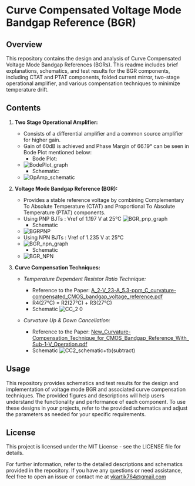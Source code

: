 # Curve Compensated Voltage Mode Bandgap Reference (BGR) 

## Overview
This repository contains the design and analysis of Curve Compensated Voltage Mode Bandgap References (BGRs). 
This readme includes brief explanations, schematics, and test results for the BGR components, including CTAT and PTAT components, 
folded current mirror, two-stage operational amplifier, and various compensation techniques to minimize temperature drift.

## Contents

1. **Two Stage Operational Amplifier:**
   - Consists of a differential amplifier and a common source amplifier for higher gain.
   - Gain of 60dB is achieved and Phase Margin of 66.19° can be seen in Bode Plot mentioned below:
     - Bode Plot:
   - ![BodePlot_graph](https://github.com/KartikVerma07/Curve-Compensated-Voltage-Mode-BGR/assets/60437757/eef02325-e2ee-474e-8a37-b340ddb250d5)
     - Schematic:
   - ![OpAmp_schematic](https://github.com/KartikVerma07/Curve-Compensated-Voltage-Mode-BGR/assets/60437757/48a36561-da47-45ae-9b62-7e32b8b25cfc)

  
2. **Voltage Mode Bandgap Reference (BGR):**
   - Provides a stable reference voltage by combining Complementary To Absolute Temperature (CTAT) and Proportional To Absolute Temperature (PTAT) components.
   - Using PNP BJTs : Vref of 1.197 V at 25°C
   ![BGR_pnp_graph](https://github.com/KartikVerma07/Curve-Compensated-Voltage-Mode-BGR/assets/60437757/c6a15e6d-73cb-4dc4-b81b-9b992c75b0bc)
     - Schematic
   - ![BGRPNP](https://github.com/KartikVerma07/Curve-Compensated-Voltage-Mode-BGR/assets/60437757/2832f9b1-bcc8-4319-b5ce-80ddbf4d7104)
   - Using NPN BJTs : Vref of 1.235 V at 25°C
   - ![BGR_npn_graph](https://github.com/KartikVerma07/Curve-Compensated-Voltage-Mode-BGR/assets/60437757/660e9f87-b5fa-450f-be44-74c3aea3a446)
     - Schematic
   - ![BGR_NPN](https://github.com/KartikVerma07/Curve-Compensated-Voltage-Mode-BGR/assets/60437757/ec0e17b8-fc7a-4f99-87d2-7e61aededc36)

3. **Curve Compensation Techniques:**
   - *Temperature Dependent Resistor Ratio Technique:*
     - Reference to the Paper: [A_2-V_23-A_5.3-ppm_C_curvature-compensated_CMOS_bandgap_voltage_reference.pdf](https://github.com/KartikVerma07/Curve-Compensated-Voltage-Mode-BGR/files/15395097/A_2-V_23-A_5.3-ppm_C_curvature-compensated_CMOS_bandgap_voltage_reference.pdf)
     - R4(27℃) = R2(27℃) + R3(27℃)
     - Schematic 
     ![CC_2 0](https://github.com/KartikVerma07/Curve-Compensated-Voltage-Mode-BGR/assets/60437757/b73f9759-409d-41b3-8d39-e04a81020d28)


   - *Curvature Up & Down Cancellation:*
     - Reference to the Paper: [New_Curvature-Compensation_Technique_for_CMOS_Bandgap_Reference_With_Sub-1-V_Operation.pdf](https://github.com/KartikVerma07/Curve-Compensated-Voltage-Mode-BGR/files/15395116/New_Curvature-Compensation_Technique_for_CMOS_Bandgap_Reference_With_Sub-1-V_Operation.pdf)
     - Schematic 
     ![CC2_schematic+tb(subtract)](https://github.com/KartikVerma07/Curve-Compensated-Voltage-Mode-BGR/assets/60437757/9d7d5fd3-cd50-45be-a74a-638bba56f660)

## Usage
This repository provides schematics and test results for the design and implementation of voltage mode BGR and associated curve compensation techniques. The provided figures and descriptions will help users understand the functionality and performance of each component. To use these designs in your projects, refer to the provided schematics and adjust the parameters as needed for your specific requirements.

## License
This project is licensed under the MIT License - see the LICENSE file for details.

For further information, refer to the detailed descriptions and schematics provided in the repository. If you have any questions or need assistance, feel free to open an issue or contact me at vkartik764@gmail.com
    

